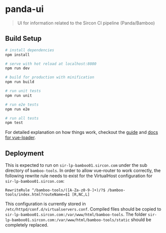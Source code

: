 # panda-ui

> UI for information related to the Sircon CI pipeline (Panda/Bamboo)

## Build Setup

``` bash
# install dependencies
npm install

# serve with hot reload at localhost:8080
npm run dev

# build for production with minification
npm run build

# run unit tests
npm run unit

# run e2e tests
npm run e2e

# run all tests
npm test
```

For detailed explanation on how things work, checkout the [guide](http://vuejs-templates.github.io/webpack/) and [docs for vue-loader](http://vuejs.github.io/vue-loader).

## Deployment
This is expected to run on `sir-lp-bamboo01.sircon.com` under the sub directory of `bamboo-tools`.
In order to allow vue-router to work correctly, the following rewrite rule needs to exist for the VirtualHost configuration for `sir-lp-bamboo01.sircon.com`:
```
RewriteRule ^/bamboo-tools/([A-Za-z0-9-]+)/?$ /bamboo-tools/index.html?routeName=$1 [R,NC,L]
```
This configuration is currently stored in `/etc/httpd/conf.d/virtualservers.conf`.
Compiled files should be copied to `sir-lp-bamboo01.sircon.com:/var/www/html/bamboo-tools`.
The folder `sir-lp-bamboo01.sircon.com:/var/www/html/bamboo-tools/static` should be completely replaced.
